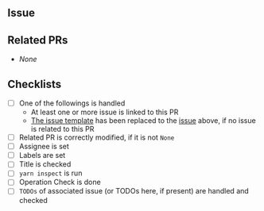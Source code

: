 ## Issue

## Related PRs
- _None_

## Checklists
- [ ] One of the followings is handled
  - At least one or more issue is linked to this PR
  - [The issue template](https://github.com/ajktown/.github/blob/main/issue_template.md) has been replaced to the [issue](#issue) above, if no issue is related to this PR
- [ ] Related PR is correctly modified, if it is not `None`
- [ ] Assignee is set
- [ ] Labels are set
- [ ] Title is checked
- [ ] `yarn inspect` is run
- [ ] Operation Check is done
- [ ] `TODOs` of associated issue (or TODOs here, if present) are handled and checked
